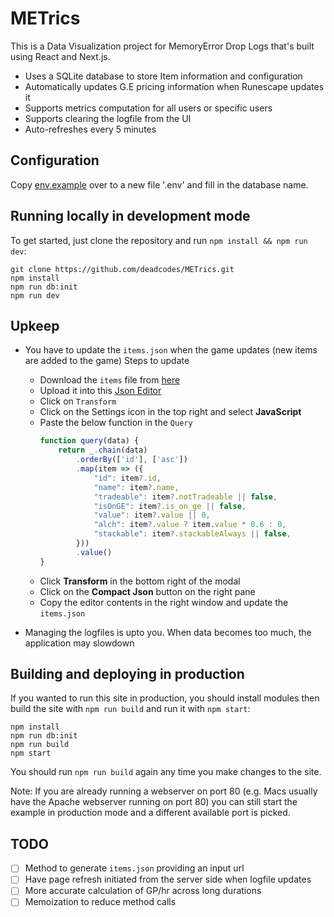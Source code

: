 # METrics

This is a Data Visualization project for MemoryError Drop Logs that's built using React and Next.js.

- Uses a SQLite database to store Item information and configuration
- Automatically updates G.E pricing information when Runescape updates it
- Supports metrics computation for all users or specific users
- Supports clearing the logfile from the UI
- Auto-refreshes every 5 minutes

## Configuration

Copy [env.example](https://github.com/deadcodes/METrics/blob/master/env.example) over to a new file '.env' and fill in the database name.

## Running locally in development mode

To get started, just clone the repository and run `npm install && npm run dev`:

    git clone https://github.com/deadcodes/METrics.git
    npm install
    npm run db:init
    npm run dev


## Upkeep

- You have to update the `items.json` when the game updates (new items are added to the game)
Steps to update
    - Download the `items` file from [here](https://chisel.weirdgloop.org/gazproj/cache)
    - Upload it into this [Json Editor](https://jsoneditoronline.org/)
    - Click on `Transform`
    - Click on the Settings icon in the top right and select **JavaScript**
    - Paste the below function in the `Query`
        ```javascript
        function query(data) {
            return _.chain(data)
                .orderBy(['id'], ['asc'])
                .map(item => ({
                    "id": item?.id,
                    "name": item?.name,
                    "tradeable": item?.notTradeable || false,
                    "isOnGE": item?.is_on_ge || false,
                    "value": item?.value || 0,
                    "alch": item?.value ? item.value * 0.6 : 0,
                    "stackable": item?.stackableAlways || false,
                }))
                .value()
        }
        ```
    - Click **Transform** in the bottom right of the modal
    - Click on the **Compact Json** button on the right pane
    - Copy the editor contents in the right window and update the `items.json`


- Managing the logfiles is upto you. When data becomes too much, the application may slowdown

## Building and deploying in production

If you wanted to run this site in production, you should install modules then build the site with `npm run build` and run it with `npm start`:

    npm install
    npm run db:init
    npm run build
    npm start

You should run `npm run build` again any time you make changes to the site.

Note: If you are already running a webserver on port 80 (e.g. Macs usually have the Apache webserver running on port 80) you can still start the example in production mode and a different available port is picked.

## TODO

* [ ] Method to generate `items.json` providing an input url
* [ ] Have page refresh initiated from the server side when logfile updates
* [ ] More accurate calculation of GP/hr across long durations
* [ ] Memoization to reduce method calls
